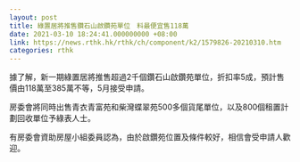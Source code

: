 ```yaml
---
layout: post
title: 綠置居將推售鑽石山啟鑽苑單位　料最便宜售118萬
date: 2021-03-10 18:24:41.000000000 +08:00
link: https://news.rthk.hk/rthk/ch/component/k2/1579826-20210310.htm
categories: rthk
---
```


據了解，新一期綠置居將推售超過2千個鑽石山啟鑽苑單位，折扣率5成，預計售價由118萬至385萬不等，5月接受申請。

房委會將同時出售青衣青富苑和柴灣蝶翠苑500多個貨尾單位，以及800個租置計劃回收單位予綠表人士。

有房委會資助房屋小組委員認為，由於啟鑽苑位置及條件較好，相信會受申請人歡迎。
